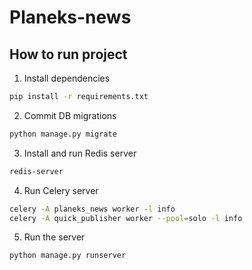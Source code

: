 # Planeks-news

## How to run project

1. Install dependencies
```bash
pip install -r requirements.txt
```
2. Commit DB migrations
```bash
python manage.py migrate
```
3. Install and run Redis server
```bash
redis-server
```
4. Run Celery server
```bash
celery -A planeks_news worker -l info
celery -A quick_publisher worker --pool=solo -l info 
```
5. Run the server
```bash
python manage.py runserver
```